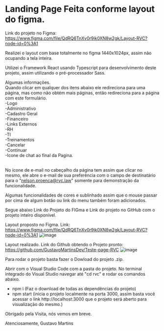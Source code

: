 # Landing Page Feita conforme layout do figma.

Link do projeto no Figma: https://www.figma.com/file/QdRQ6TnXv0r9ik0XN8w2gk/Layout-RVC?node-id=0%3A1<br />

Realizei o layout com base totalmente no figma 1440x1024px, assim não ocupando a tela inteira.<br />

Utilizei o Framework React usando Typescript para desenvolvimento deste projeto, assim utilizando o pré-processador Sass.<br />

Algumas informações.<br />
Quando clicar em qualquer dos itens abaixo ele redireciona para uma página, mas como não obtém mais páginas, então redireciona para a página com este formulário.<br />
-Logo<br />
-Administrativo<br />
-Cadastro Geral<br />
-Financeiro<br />
-Links Externos<br />
-RH<br />
-TI<br />
-Treinamentos<br />
-Cancelar<br />
-Continuar<br />
-Icone de chat ao final da Pagina.<br />
<br />

No ícone de e-mail no cabeçalho da página tem assim que clicar no mesmo, ele abre o e-mail de sua preferência com o campo de destinatário para o  "nelson.proenca@rvc.law" somente para demonstração da funcionalidade.<br />

Algumas funcionalidades de cores e sublinhado assim que o mouse passar por cima de algum botão ou link do menu também foram adicionados.<br />

Segue abaixo Link do Projeto do FIGma e Link do projeto no GitHub com o projeto inteiro disponível.<br />

Layout proposto no Figma.
Link:  https://www.figma.com/file/QdRQ6TnXv0r9ik0XN8w2gk/Layout-RVC?node-id=0%3A1
![image](https://user-images.githubusercontent.com/98985125/163074647-e01d0546-f60d-4e77-a2f3-1b7162e2930a.png)


Layout realizado.
Link do Github obtendo o Projeto pronto: https://github.com/GustavoMartinsDev/Teste-page-RVC
![image](https://user-images.githubusercontent.com/98985125/163074547-19d1e24d-47d4-4bba-90d3-4089ff63eccb.png)



Para rodar o projeto basta fazer o Dowload do projeto .zip.

Abrir com o Visual Studio Code com a pasta do projeto.
No terminal integrado do Visual Studio navegar até "cd rvc" e rodar os comandos abaixo.

- npm i (Faz o download de todas as dependências do projeto)
- npm start (inicia o projeto localmente na porta 3000, assim basta você acessar o link http://localhost:3000 que o projeto será aberto para visualização do mesmo.)



Obrigado pela Visita, nós vemos em breve.

Atenciosamente,
Gustavo Martins
